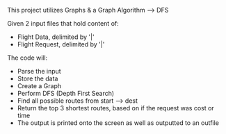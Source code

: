 This project utilizes Graphs & a Graph Algorithm --> DFS

Given 2 input files that hold content of:
  - Flight Data, delimited by '|'
  - Flight Request, delimited by '|'

The code will:
  - Parse the input
  - Store the data
  - Create a Graph
  - Perform DFS (Depth First Search)
  - Find all possible routes from start --> dest
  - Return the top 3 shortest routes, based on if the request was cost or time
  - The output is printed onto the screen as well as outputted to an outfile
